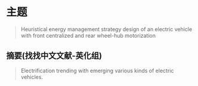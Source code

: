 
# 主题
> Heuristical energy management strategy design of an electric vehicle with front centralized and rear wheel-hub motorization

## 摘要(找找中文文献-英化组)
> Electrification trending with emerging various kinds of electric vehicles.
